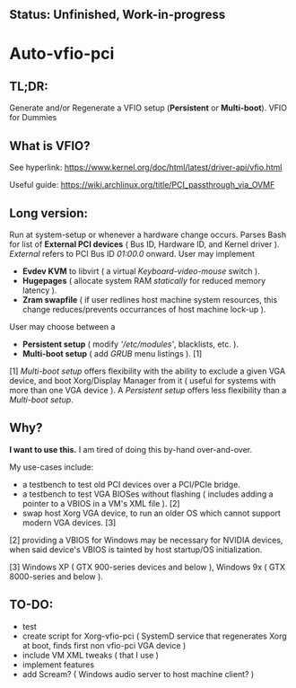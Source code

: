 ## Status: Unfinished, Work-in-progress
# Auto-vfio-pci
## TL;DR:
Generate and/or Regenerate a VFIO setup (**Persistent** or **Multi-boot**). VFIO for Dummies

## What is VFIO?

See hyperlink:  https://www.kernel.org/doc/html/latest/driver-api/vfio.html

Useful guide:   https://wiki.archlinux.org/title/PCI_passthrough_via_OVMF

## Long version:
Run at system-setup or whenever a hardware change occurs. Parses Bash for list of **External PCI devices** ( Bus ID, Hardware ID, and Kernel driver ). *External* refers to PCI Bus ID *01:00.0* onward.
User may implement
* **Evdev KVM** to libvirt ( a virtual *Keyboard-video-mouse* switch ).
* **Hugepages** ( allocate system RAM *statically* for reduced memory latency ).
* **Zram swapfile** ( if user redlines host machine system resources, this change reduces/prevents occurrances of host machine lock-up ).

User may choose between a
* **Persistent setup** ( modify *'/etc/modules'*, blacklists, etc. ).
* **Multi-boot setup** ( add *GRUB* menu listings ). [1]
                            
[1] *Multi-boot setup* offers flexibility with the ability to exclude a given VGA device, and boot Xorg/Display Manager from it ( useful for systems with more than one VGA device ). A *Persistent setup* offers less flexibility than a *Multi-boot setup*.

## Why?
  **I want to use this.** I am tired of doing this by-hand over-and-over.
  
My use-cases include:
* a testbench to test old PCI devices over a PCI/PCIe bridge.
* a testbench to test VGA BIOSes without flashing ( includes adding a pointer to a VBIOS in a VM's XML file ). [2]
* swap host Xorg VGA device, to run an older OS which cannot support modern VGA devices. [3]

[2] providing a VBIOS for Windows may be necessary for NVIDIA devices, when said device's VBIOS is tainted by host startup/OS initialization.

[3] Windows XP ( GTX 900-series devices and below ), Windows 9x ( GTX 8000-series and below ).

## TO-DO:
* test
* create script for Xorg-vfio-pci ( SystemD service that regenerates Xorg at boot, finds first non vfio-pci VGA device )
* include VM XML tweaks ( that I use )
* implement features
* add Scream? ( Windows audio server to host machine client? )

